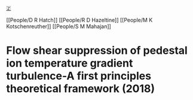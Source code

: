 [🇿](zotero://select/groups/5372906/items/CCGGPZUQ)

[[People/D R Hatch]] [[People/R D Hazeltine]] [[People/M K Kotschenreuther]] [[People/S M Mahajan]] 
# Flow shear suppression of pedestal ion temperature gradient turbulence-A first principles theoretical framework (2018)

